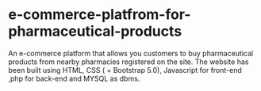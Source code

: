 # e-commerce-platfrom-for-pharmaceutical-products
An e-commerce platform that allows you customers to buy pharmaceutical products from nearby pharmacies registered on the site. The website has been built using HTML, CSS ( + Bootstrap 5.0), Javascript for front-end ,php for back-end and MYSQL as dbms.

